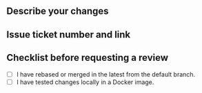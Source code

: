 ## Describe your changes
<!--Describe the change here-->

## Issue ticket number and link
<!--#issue number here -->

## Checklist before requesting a review
- [ ] I have rebased or merged in the latest from the default branch.
- [ ] I have tested changes locally in a Docker image.
